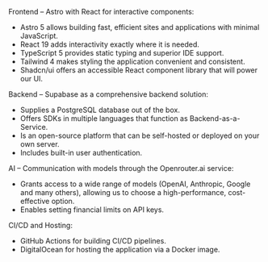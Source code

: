 Frontend – Astro with React for interactive components:

- Astro 5 allows building fast, efficient sites and applications with minimal JavaScript.
- React 19 adds interactivity exactly where it is needed.
- TypeScript 5 provides static typing and superior IDE support.
- Tailwind 4 makes styling the application convenient and consistent.
- Shadcn/ui offers an accessible React component library that will power our UI.

Backend – Supabase as a comprehensive backend solution:

- Supplies a PostgreSQL database out of the box.
- Offers SDKs in multiple languages that function as Backend-as-a-Service.
- Is an open-source platform that can be self-hosted or deployed on your own server.
- Includes built-in user authentication.

AI – Communication with models through the Openrouter.ai service:

- Grants access to a wide range of models (OpenAI, Anthropic, Google and many others), allowing us to choose a high-performance, cost-effective option.
- Enables setting financial limits on API keys.

CI/CD and Hosting:

- GitHub Actions for building CI/CD pipelines.
- DigitalOcean for hosting the application via a Docker image.
